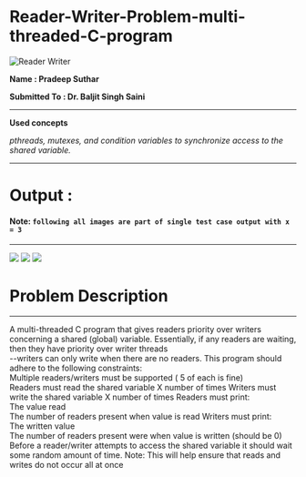 # Reader-Writer-Problem-multi-threaded-C-program

  ![Reader Writer](https://github.com/sutharp777/Reader-Writer-Problem-multi-threaded-C-program/blob/master/boynbooks.png)

**Name           : Pradeep Suthar**

**Submitted To   : Dr. Baljit Singh Saini**

---
**Used concepts**

  _pthreads, mutexes, and condition variables to synchronize access to the shared variable._
  
---

# Output :

#### Note:  ```following all images are part of single test case output with x = 3```

---

![](https://github.com/sutharp777/Reader-Writer-Problem-multi-threaded-C-program/blob/master/output1.png)
![](https://github.com/sutharp777/Reader-Writer-Problem-multi-threaded-C-program/blob/master/output2.png)
![](https://github.com/sutharp777/Reader-Writer-Problem-multi-threaded-C-program/blob/master/output3.png)

# Problem Description 

 ---

A multi-threaded C program that gives readers priority over writers concerning a shared (global) variable. Essentially, if any readers are waiting, then they have priority over writer threads  
--writers can only write when there are no readers. This program should adhere to the following constraints:  
Multiple readers/writers must be supported ( 5 of each is fine)  
Readers must read the shared variable X number of times 
Writers must write the shared variable X number of times Readers must print:  
  The value read  
  The number of readers present when value is read 
Writers must print:  
  The written value  
  The number of readers present were when value is written (should be 0)  
Before a reader/writer attempts to access the shared variable it should wait some random amount of time. 
Note: This will help ensure that reads and writes do not occur all at once  
